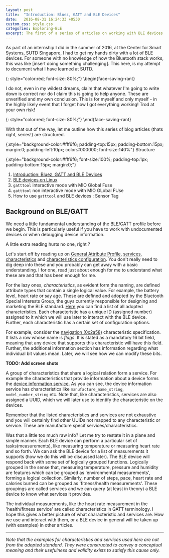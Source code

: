 ```yaml
---
layout: post
title:  "Introduction: Bluez, GATT and BLE Devices"
date:   2016-08-31 16:24:33 +0530
custom_css: style.css
categories: Exploring-BLE
excerpt: The first of a series of articles on working with BLE devices under Linux. This article includes a very brief overview of GATT Profile and BLE.
---
```


As part of an internship I did in the summer of 2016, at the Center for Smart Systems, SUTD Singapore, I had to get my hands dirty with a lot of BLE devices. For someone with no knowledge of how the Bluetooth stack works, this was like [insert doing something challenging]. This here, is my attempt to document what I have learned at SUTD.

{: style="color:red; font-size: 80%;"}
\begin{face-saving-rant}

I do not, even in my wildest dreams, claim that whatever I'm going to write down is correct nor do I claim this is going to help anyone. These are unverified and my own conclusion. This is for myself and only myself - in the highly likely event that I forget how I got everything working! Trod at your own risk!

{: style="color:red; font-size: 80%;"}
\end{face-saving-rant}

With that out of the way, let me outline how this series of blog articles (thats right, series!) are structured. 



{:style="background-color:#fff6f6;
    padding-top:15px;
    padding-bottom:15px;
    margin:0;
    padding-left:10px;
    color:#000000;
    font-size:140%"}
Structure

{:style="background-color:#fff6f6; 
    font-size:100%;
    padding-top:1px;
    padding-bottom:15px;
    margin:0;"}
1. [Introduction: Bluez, GATT and BLE Devices](/exploring-ble/2016/08/31/Introduction-Bluez-GATT-and-BLE-Devices.html)
2. [BLE devices on Linux](/exploring-ble/2016/08/31/BLE-Devices-On-Linux.html)
3. `gatttool` interactive mode with MIO Global Fuse
4. `gatttool` non interactive mode with MIO GLobal FUse
5. How to use `gatttool` and BLE devices : Sensor Tag


## Background on BLE/GATT


We need a little fundamental understanding of the BLE/GATT profile before we begin. This is particularly useful if you have to work with undocumented devices or when debugging device information.

A little extra reading hurts no one, right ?

Let's start off by reading up on [General Attribute Profile](https://www.bluetooth.com/specifications/adopted-specifications), [services](https://developer.bluetooth.org/gatt/services/Pages/ServicesHome.aspx), [characteristics](https://developer.bluetooth.org/gatt/characteristics/Pages/CharacteristicsHome.aspx) and [characteristics configuration](https://developer.bluetooth.org/gatt/descriptors/Pages/DescriptorViewer.aspx?u=org.bluetooth.descriptor.gatt.client_characteristic_configuration.xml). You don't really need to dig deep into these and you probably can get away with a basic understanding. I for one, read just about enough for me to understand what these are and that has been enough for me.

For the lazy ones, *characteristics*, as evident form the naming, are defined attribute types that contain a single logical value. For example, the battery level, heart rate or say age. These are defined and adopted by the Bluetooth Special Interests Group, the guys currently responsible for designing and marketing the BLE standard. [Here](https://developer.bluetooth.org/gatt/characteristics/Pages/CharacteristicsHome.aspx) you can find a list of all adopted characteristics. Each characteristic has a unique ID (assigned number) assigned to it which we will use later to interact with the BLE device. Further, each characteristic has a certain set of configuration options.

For example, consider the [navigation (0x2a58)](https://developer.bluetooth.org/gatt/characteristics/Pages/CharacteristicViewer.aspx?u=org.bluetooth.characteristic.navigation.xml) characteristic specification. It lists a row whose name is _flags_. It is stated as a mandatory 16 bit field, meaning that any device that supports this characteristic will have this field. Further, the additional information section has information regarding what individual bit values mean. Later, we will see how we can modify these bits.

**TODO: Add screen shots**

A group of characteristics that share a logical relation form a service. For example the characteristics that provide information about a device forms the [device information service](https://developer.bluetooth.org/gatt/services/Pages/ServiceViewer.aspx?u=org.bluetooth.service.device_information.xml). As you can see, the device information service has characteristics like `manufacture_name_string`, `nodel_number_string` etc. Note that, like characteristics, services are also assigned a UUID, which we will later use to identify the characteristic on the devices.

Remember that the listed characteristics and services are not exhaustive and you will certainly find other UUIDs not mapped to any characteristic or service. These are manufacture specif services/characteristics.

Was that a little too much raw info? Let me try to restate it in a plane and simple manner. Each BLE device can perform a particular set of tasks(measurements), like measuring temperature or measuring heart rate and so forth. We can ask the BLE device for a list of measurements it supports (how we do this will be discussed later). The BLE device will respond back with some set of logically grouped functions. Logically grouped in the sense that, measuring temperature, pressure and humidity are features which can be grouped as 'environmental measurements', forming a logical collection. Similarly, number of steps, pace, heart rate and calories burned can be grouped as 'fitness/health measurements'. These groupings are called services and we can query (at least in theory) a BLE device to know what services it provides. 

The individual measurements, like the heart rate measurement in the 'health/fitness service' are called characteristics in GATT terminology. I hope this gives a better picture of what characteristic and services are. How we use and interact with them, or a BLE device in general will be taken up (with examples) in other articles.

---
*Note that the examples for characteristics and services used here are not from the adopted standard. They were constructed to convey a conceptual meaning and their usefulness and validity exists to satisfy this cause only.*
